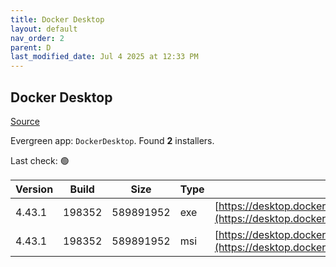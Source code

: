 ```yaml
---
title: Docker Desktop
layout: default
nav_order: 2
parent: D
last_modified_date: Jul 4 2025 at 12:33 PM
---
```


## Docker Desktop

[Source](https://www.docker.com/products/docker-desktop/)

Evergreen app: `DockerDesktop`. Found **2** installers.

Last check: 🟢

| Version | Build  | Size      | Type | URI                                                                                                                                                                    |
| ------- | ------ | --------- | ---- | ---------------------------------------------------------------------------------------------------------------------------------------------------------------------- |
| 4.43.1  | 198352 | 589891952 | exe  | [https://desktop.docker.com/win/main/amd64/198352/Docker%20Desktop%20Installer.exe](https://desktop.docker.com/win/main/amd64/198352/Docker%20Desktop%20Installer.exe) |
| 4.43.1  | 198352 | 589891952 | msi  | [https://desktop.docker.com/win/main/amd64/198352/DockerDesktop.msi](https://desktop.docker.com/win/main/amd64/198352/DockerDesktop.msi)                               |
